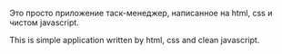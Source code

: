 ﻿Это просто приложение таск-менеджер, написанное на html, css и чистом javascript.

This is simple application written by html, css and clean javascript.